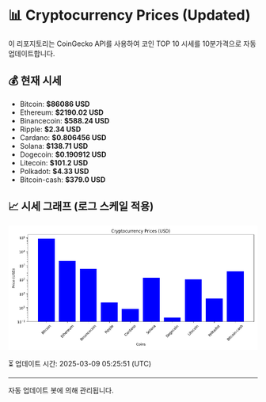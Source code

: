 
# 📊 Cryptocurrency Prices (Updated)

이 리포지토리는 CoinGecko API를 사용하여 코인 TOP 10 시세를 10분가격으로 자동 업데이트합니다.

## 💰 현재 시세
- Bitcoin: **$86086 USD**
- Ethereum: **$2190.02 USD**
- Binancecoin: **$588.24 USD**
- Ripple: **$2.34 USD**
- Cardano: **$0.806456 USD**
- Solana: **$138.71 USD**
- Dogecoin: **$0.190912 USD**
- Litecoin: **$101.2 USD**
- Polkadot: **$4.33 USD**
- Bitcoin-cash: **$379.0 USD**

## 📈 시세 그래프 (로그 스케일 적용)
![Crypto Prices](crypto_prices.png)

⏳ 업데이트 시간: 2025-03-09 05:25:51 (UTC)

---
자동 업데이트 봇에 의해 관리됩니다.
